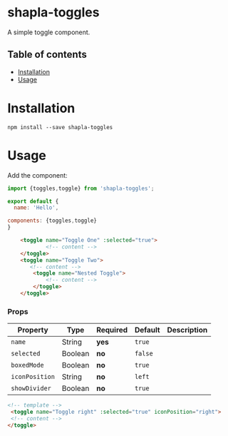 # shapla-toggles
A simple toggle component.

## Table of contents

- [Installation](#installation)
- [Usage](#usage)

# Installation

```
npm install --save shapla-toggles
```

# Usage
Add the component:

```js
import {toggles,toggle} from 'shapla-toggles';

export default {
  name: 'Hello',

components: {toggles,toggle}
}

```

```html
    <toggle name="Toggle One" :selected="true">
            <!-- content -->
    </toggle>
    <toggle name="Toggle Two">
       <!-- content -->
        <toggle name="Nested Toggle">
            <!-- content -->
        </toggle>
    </toggle>
```

### Props
| Property      | Type      | Required  | Default   | Description                           |
|---------------|-----------|-----------|-----------|---------------------------------------|
| `name`        | String    | **yes**   | `true`    |                                    |
| `selected`    | Boolean   | **no**    |  `false`  |                                    |
| `boxedMode`   | Boolean   | **no**    |  `true`   |                                    |
| `iconPosition`| String    | **no**    |  `left`   |                                    |
| `showDivider` | Boolean   | **no**    |  `true`   |                                    |



```html
<!-- template -->
 <toggle name="Toggle right" :selected="true" iconPosition="right">
 <!-- content -->
</toggle>

```


